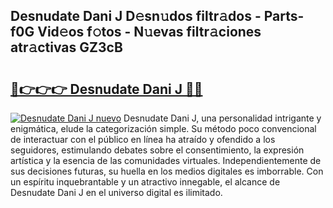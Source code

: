 ## Desnudate Dani J D𝚎sn𝚞dos filtr𝚊dos - Parts-f0G Vid𝚎os f𝚘tos - N𝚞evas filtr𝚊ciones atr𝚊ctivas GZ3cB

# <h2><a href="http://mb5gkt.tromn.icu/?c=Desnudate+Dani+J">🔗👉👉👉 Desnudate Dani J 🔗🔗</a></h2>

[![Desnudate Dani J nuevo](https://i.imgur.com/pEAQMta.gif)](http://mb5gkt.tromn.icu/?c=Desnudate+Dani+J)
Desnudate Dani J, una personalidad intrigante y enigmática, elude la categorización simple. Su método poco convencional de interactuar con el público en línea ha atraído y ofendido a los seguidores, estimulando debates sobre el consentimiento, la expresión artística y la esencia de las comunidades virtuales. Independientemente de sus decisiones futuras, su huella en los medios digitales es imborrable. Con un espíritu inquebrantable y un atractivo innegable, el alcance de Desnudate Dani J en el universo digital es ilimitado.
